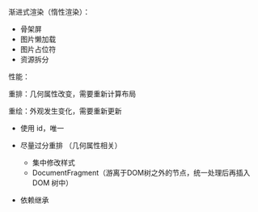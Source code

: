 渐进式渲染（惰性渲染）：

- 骨架屏
- 图片懒加载
- 图片占位符
- 资源拆分

性能：

重排：几何属性改变，需要重新计算布局

重绘：外观发生变化，需要重新更新

- 使用 id，唯一
- 尽量过分重排 （几何属性相关）

	- 集中修改样式
	- DocumentFragment（游离于DOM树之外的节点，统一处理后再插入 DOM 树中）

- 依赖继承